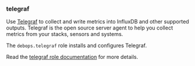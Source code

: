 ### telegraf

Use
[Telegraf](https://www.influxdata.com/time-series-platform/telegraf/) to
collect and write metrics into InfluxDB and other supported outputs.
Telegraf is the open source server agent to help you collect metrics
from your stacks, sensors and systems.

The `debops.telegraf` role installs and configures Telegraf.

Read the [telegraf role documentation](https://docs.debops.org/en/stable-3.2/ansible/roles/telegraf/) for more details.
